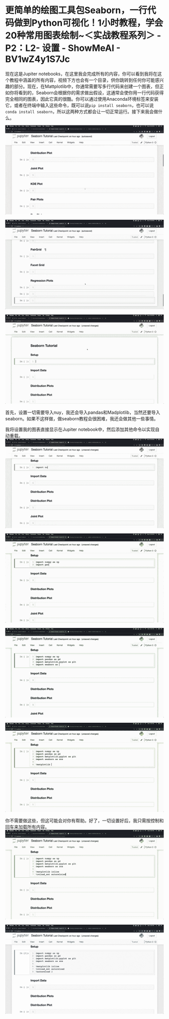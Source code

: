 # 更简单的绘图工具包Seaborn，一行代码做到Python可视化！1小时教程，学会20种常用图表绘制~＜实战教程系列＞ - P2：L2- 设置 - ShowMeAI - BV1wZ4y1S7Jc

现在这是Jupiter notebooks，在这里我会完成所有的内容，你可以看到我将在这个教程中涵盖的所有内容，视频下方也会有一个目录，供你跳转到任何你可能感兴趣的部分。现在，在Mattplotlib中，你通常需要写多行代码来创建一个图表，但正如你将看到的，Seaborn会根据你的需求做出假设，这通常会使你用一行代码获得完全相同的图表，因此它真的很酷。你可以通过使用Anaconda环境标签来安装它，或者在终端中输入这些命令，既可以说`pip install seaborn`，也可以说`conda install seaborn`，所以这两种方式都会让一切正常运行。接下来我会做什么。

![](img/1f5782138b1dd6d829937e1517a2eda6_1.png)

![](img/1f5782138b1dd6d829937e1517a2eda6_2.png)

![](img/1f5782138b1dd6d829937e1517a2eda6_3.png)

首先，设置一切需要导入nuy，我还会导入pandas和Madplotlib，当然还要导入seaborn。如果不这样做，做seaborn教程会很困难，我还会做其他一些事情。

我将设置我的图表直接显示在Jupiter notebook中，然后添加其他命令以实现自动重载。![](img/1f5782138b1dd6d829937e1517a2eda6_5.png)

![](img/1f5782138b1dd6d829937e1517a2eda6_6.png)

![](img/1f5782138b1dd6d829937e1517a2eda6_7.png)

![](img/1f5782138b1dd6d829937e1517a2eda6_8.png)

你不需要做这些，但这可能会对你有帮助。好了，一切设置好后，我只需按控制和回车来加载所有内容。![](img/1f5782138b1dd6d829937e1517a2eda6_10.png)

![](img/1f5782138b1dd6d829937e1517a2eda6_11.png)
